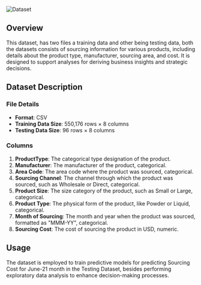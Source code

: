 ![Dataset](https://github.com/HarshGandhi2111/HarshGandhi_AIML_Assessment/assets/124970132/b9a2355a-03ee-43be-878e-ec0eec7065b1)
## Overview
This dataset, has two files a training data and other being testing data, both the datasets consists of sourcing information for various products, including details about the product type, manufacturer, sourcing area, and cost. It is designed to support analyses for deriving business insights and strategic decisions.

## Dataset Description

### File Details
- **Format**: CSV
- **Training Data Size**: 550,176 rows × 8 columns
- **Testing Data Size**: 96 rows × 8 columns

### Columns
1. **ProductType**: The categorical type designation of the product.
2. **Manufacturer**: The manufacturer of the product, categorical.
3. **Area Code**: The area code where the product was sourced, categorical.
4. **Sourcing Channel**: The channel through which the product was sourced, such as Wholesale or Direct, categorical.
5. **Product Size**: The size category of the product, such as Small or Large, categorical.
6. **Product Type**: The physical form of the product, like Powder or Liquid, categorical.
7. **Month of Sourcing**: The month and year when the product was sourced, formatted as "MMM-YY", categorical.
8. **Sourcing Cost**: The cost of sourcing the product in USD, numeric.

## Usage
The dataset is employed to train predictive models for predicting Sourcing Cost for June-21 month in the Testing Dataset, besides performing exploratory data analysis to enhance decision-making processes.
